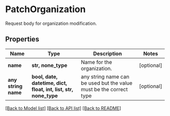# PatchOrganization

Request body for organization modification.

## Properties
Name | Type | Description | Notes
------------ | ------------- | ------------- | -------------
**name** | **str, none_type** | Name for the organization. | [optional] 
**any string name** | **bool, date, datetime, dict, float, int, list, str, none_type** | any string name can be used but the value must be the correct type | [optional]

[[Back to Model list]](../README.md#documentation-for-models) [[Back to API list]](../README.md#documentation-for-api-endpoints) [[Back to README]](../README.md)



